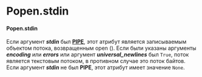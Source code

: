# Popen.stdin

#### Popen.stdin

Если аргумент _**stdin**_ был [**PIPE**](https://treasuremaster.gitbook.io/python-docs/parallelnoe-vypolnenie/subprocess/subprocess.pipe), этот атрибут является записываемым объектом потока, возвращенным open \(\). Если были указаны аргументы _**encoding**_ или _**errors**_ или аргумент _**universal\_newlines**_ был `True`, поток является текстовым потоком, в противном случае это поток байтов. Если аргумент _**stdin**_ не был **PIPE**, этот атрибут имеет значение `None`.

